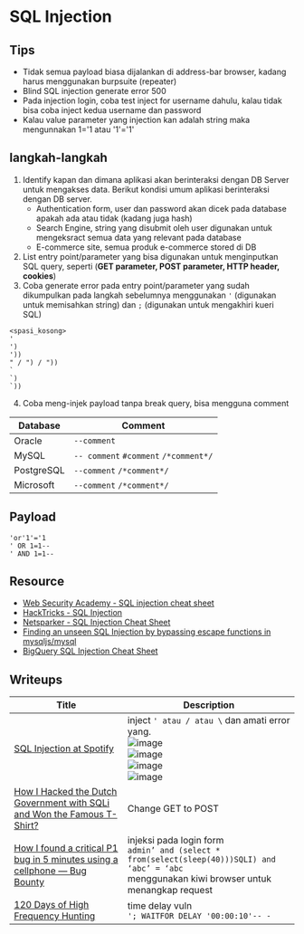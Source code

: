 # SQL Injection

## Tips
- Tidak semua payload biasa dijalankan di address-bar browser, kadang harus menggunakan burpsuite (repeater)
- Blind SQL injection generate error 500
- Pada injection login, coba test inject for username dahulu, kalau tidak bisa coba inject kedua username dan password
- Kalau value parameter yang injection kan adalah string maka mengunnakan 1='1 atau '1'='1'

## langkah-langkah
1. Identify kapan dan dimana aplikasi akan berinteraksi dengan DB Server untuk mengakses data. Berikut kondisi umum aplikasi berinteraksi dengan DB server.
    - Authentication form, user dan password akan dicek pada database apakah ada atau tidak (kadang juga hash)
    - Search Engine, string yang disubmit oleh user digunakan untuk mengeksract semua data yang relevant pada database
    - E-commerce site, semua produk e-commerce stored di DB
2. List entry point/parameter yang bisa digunakan untuk menginputkan SQL query, seperti (__GET parameter, POST parameter, HTTP header, cookies__)
3. Coba generate error pada entry point/parameter yang sudah dikumpulkan pada langkah sebelumnya menggunakan `'` (digunakan untuk memisahkan string) dan `;` (digunakan untuk mengakhiri kueri SQL)
  ```
  <spasi_kosong>
  '
  ')
  '))
  " / ") / "))
  `
  `)
  `))
  ```
4. Coba meng-injek payload tanpa break query, bisa mengguna comment

|Database|Comment|
|---|---|
|Oracle|`--comment`|
|MySQL|`-- comment` `#comment` `/*comment*/`|
|PostgreSQL|`--comment` `/*comment*/`|
|Microsoft|`--comment` `/*comment*/`|

## Payload
```
'or'1'='1
' OR 1=1--
' AND 1=1--
```

## Resource
- [Web Security Academy - SQL injection cheat sheet](https://portswigger.net/web-security/sql-injection/cheat-sheet)
- [HackTricks -  SQL Injection](https://book.hacktricks.xyz/pentesting-web/sql-injection)
- [Netsparker - SQL Injection Cheat Sheet](https://www.netsparker.com/blog/web-security/sql-injection-cheat-sheet/)
- [Finding an unseen SQL Injection by bypassing escape functions in mysqljs/mysql](https://flattsecurity.medium.com/finding-an-unseen-sql-injection-by-bypassing-escape-functions-in-mysqljs-mysql-90b27f6542b4)
- [BigQuery SQL Injection Cheat Sheet](https://ozguralp.medium.com/bigquery-sql-injection-cheat-sheet-65ad70e11eac)

## Writeups
|Title|Description|
|---|---|
|[SQL Injection at Spotify](https://infosecwriteups.com/sql-injection-at-spotify-d19e0861ddf0)|inject `' atau / atau \` dan amati error yang.<br>![image](https://user-images.githubusercontent.com/52058660/159397667-09fa2fdc-f9ec-4a36-b8dc-cd6cce2bc1f1.png)<br>![image](https://user-images.githubusercontent.com/52058660/159397603-504a8a1c-acf9-4ae1-8725-978f06f6061a.png)<br>![image](https://user-images.githubusercontent.com/52058660/159397728-b70f35f9-ab12-43cc-9483-67b9806c1ba9.png)<br>![image](https://user-images.githubusercontent.com/52058660/159397801-3e97cac7-76cb-46ca-9b08-7dde6c0a73a7.png)|
|[How I Hacked the Dutch Government with SQLi and Won the Famous T-Shirt?](https://goktugkaya.medium.com/how-i-hacked-the-dutch-government-and-won-the-famous-t-shirt-b45cdf5dfaa1)|Change GET to POST|
|[How I found a critical P1 bug in 5 minutes using a cellphone — Bug Bounty](https://medium.com/@mrempy/how-i-found-a-critical-p1-bug-in-5-minutes-using-a-cellphone-bug-bounty-303ebec3edd6)|injeksi pada login form<br>`admin’ and (select * from(select(sleep(40)))SQLI) and ‘abc’ = ‘abc`<br>menggunakan kiwi browser untuk menangkap request|
|[120 Days of High Frequency Hunting](https://kuldeep.io/posts/120-days-of-high-frequency-hunting/)|time delay vuln<br>`'; WAITFOR DELAY '00:00:10'-- -`|
